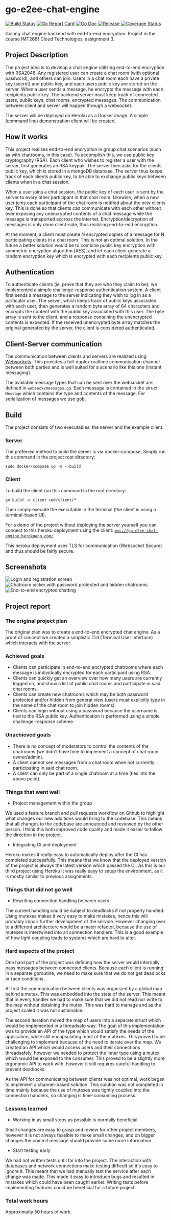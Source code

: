 # go-e2ee-chat-engine

[![Build Status](https://travis-ci.org/haakonleg/go-e2ee-chat-engine.svg?branch=master)](https://travis-ci.org/haakonleg/go-e2ee-chat-engine)
[![Go Report Card](https://goreportcard.com/badge/github.com/haakonleg/go-e2ee-chat-engine)](https://goreportcard.com/report/github.com/haakonleg/go-e2ee-chat-engine)
[![Go Doc](https://img.shields.io/badge/godoc-reference-blue.svg)](http://godoc.org/github.com/haakonleg/go-e2ee-chat-engine)
[![Release](https://img.shields.io/github/release/haakonleg/go-e2ee-chat-engine.svg)](https://github.com/haakonleg/go-e2ee-chat-engine/releases/latest)
[![Coverage Status](https://coveralls.io/repos/github/haakonleg/go-e2ee-chat-engine/badge.svg?branch=master)](https://coveralls.io/github/haakonleg/go-e2ee-chat-engine?branch=master)

Golang chat engine backend with end-to-end encryption.
Project in the course IMT2681 Cloud Technologies, assignment 3.

## Project Description

The project idea is to develop a chat engine utilizing end-to-end encryption with RSA2048. Any registered user can create a chat room (with optional password), and others can join. Users in a chat room each have a private key (secret) and public key, and each users public key are stored on the server. When a user sends a message, he encrypts the message with each recipients public key. The backend server must keep track of connected users, public keys, chat rooms, encrypted messages. The communication between client and server will happen through a websocket.

The server will be deployed on Heroku as a Docker image. A simple (command line) demonstration client will be created.

## How it works

This project realizes end-to-end encryption in group chat scenarios (such as with chatrooms, in this case). To accomplish this, we use public key cryptography (RSA). Each client who wishes to register a user with the server, first generates an RSA keypair. The server then asks for the clients public key, which is stored in a mongoDB database. The server thus keeps track of each clients public key, to be able to exchange public keys between clients when in a chat session.

When a user joins a chat session, the public key of each user is sent by the server to every other participant in that chat room. Likewise, when a new user joins each participant of the chat room is notified about the new clients key. This is done so that clients can communicate with each other without ever exposing any unencrypted contents of a chat message while the message is transported accross the internet. Encryption/decryption of messages is only done client-side, thus realizing end-to-end encryption.

At the moment, a client must create N encrypted copies of a message for N participating clients in a chat room. This is not an optimal solution. In the future a better solution would be to combine public key encryption with symmetric encryption algorithm (AES), and let each client generate a random encryption key which is encrypted with each recipients public key.

## Authentication

To authenticate clients (ie. prove that they are who they claim to be), we implemented a simple challenge-response authentication system. A client first sends a message to the server indicating they wish to log in as a particular user. The server, which keeps track of public keys associated with each user, then generates a random byte array of 64 characters and encrypts the content with the public key associated with this user. The byte array is sent to the client, and a response containing the unencrypted contents is expected. If the received unencrypted byte array matches the original generated by the server, the client is considered authenticated.

## Client-Server communication

The communication between clients and servers are realized using [Websockets](https://en.wikipedia.org/wiki/WebSocket). This provides a full-duplex realtime communication channel between both parties and is well suited for a scenario like this one (instant messaging).

The available message types that can be sent over the websocket are defined in `websock/messages.go`. Each message is contained in the struct `Message` which contains the type and contents of the message. For serialization of messages we use [gob](https://golang.org/pkg/encoding/gob/).

## Build

The project consists of two executables: the server and the example client.

### Server

The preferred method to build the server is via docker-compose. Simply run this command in the project root directory:
```
sudo docker-compose up -d --build
```

### Client

To build the client run this command in the root directory:
```
go build -o client cmd/client/*
```
Then simply execute the executable in the terminal (the client is using a terminal-based UI).

For a demo of the project without deploying the server yourself you can connect to this heroku deployment using the client:
[`wss://go-e2ee-chat-engine.herokuapp.com/`]().

This heroku deployment uses TLS for communication (Websocket Secure) and thus should be fairly secure.

## Screenshots

![Login and registration screen](assets/login.jpg)
![Chatroom picker with password protected and hidden chatrooms](assets/lobby.jpg)
![End-to-end encrypted chatting](assets/chat.jpg)

## Project report

### The original project plan

The original plan was to create a end-to-end encrypted chat engine. As a proof of concept we created a simplistic TUI (Terminal User Interface) which interacts with the server.

### Achieved goals

- Clients can participate in end-to-end encrypted chatrooms where each message is individually encrypted for each participant using RSA.
- Clients can quickly get an overview over how many users are currently logged on, and show a list of public chat rooms and participate in said chat rooms.
- Clients can create new chatrooms which may be both password protected and/or hidden from general view (users must explicitly type in the name of the chat room to join hidden rooms).
- Clients can login without using a password because the username is tied to the RSA public key. Authentication is performed using a simple challenge-response scheme.

### Unachieved goals

- There is no concept of moderators to control the contents of the chatrooms (we didn't have time to implement a concept of chat room owner/admin).
- A client cannot see messages from a chat room when not currently participating in said chat room.
- A client can only be part of a single chatroom at a time (ties into the above point).

### Things that went well

- Project management within the group

We used a feature branch and pull requests workflow on Github to highlight what changes our new additions would bring to the codebase. This means that all changes to the codebase are announced and reviewed by the other person. I think this both improved code quality and made it easier to follow the direction in the project.

- Integrating CI and deployment

Heroku makes it really easy to automatically deploy after the CI has completed successfully. This means that we know that the deployed version of the project is always the latest version which passed the CI. As this is our third project using Heroku it was really easy to setup the environment, as it is mostly similar to previous assignments.

### Things that did not go well

- Rewriting connection handling between users

The current handling could be subject to deadlocks if not properly handled. Using mutexes makes it very easy to make mistakes, hence this will probably impair further development of the service. However changing over to a different architecture would be a major refactor, because the use of mutexes is intertwined into all connection handlers. This is a good example of how tight coupling leads to systems which are hard to alter.

### Hard aspects of the project

One hard part of the project was defining how the server would internally pass messages between connected clients. Because each client is running in a separate goroutine, we need to make sure that we do not get deadlocks or race conditions.

At first the communication between clients was organized by a global map behind a mutex. This was embedded into the state of the server. This meant that in every handler we had to make sure that we did not read nor write to the map without obtaining the mutex. This was hard to manage and as the project scaled it was not sustainable.

The second iteration moved the map of users into a separate struct which would be implemented in a threadsafe way. The goal of this implementation was to provide an API of the type which would satisfy the needs of the application, while still encapsulating most of the mutexes. This proved to be challenging to implement because of the need to iterate over the map. We created an API which would access users and their connections threadsafely, however we needed to protect the inner type using a mutex which would be exposed to the consumer. This proved to be a slightly more ergonomic API to work with, however it still requires careful handling to prevent deadlocks.

As the API for communicating between clients was not optimal, work began to implement a channel-based solution. This solution was not completed in time mainly because the use of mutexes was tightly coupled into the connection handlers, so changing is time-consuming process.

### Lessons learned

- Working in as small steps as possible is normally beneficial

Small changes are easy to grasp and review for other project members, however it is not always feasible to make small changes, and on bigger changes the commit message should provide some more information.

- Start testing early

We had not written tests until far into the project. The interaction with databases and network connections make testing difficult so it's easy to ignore it. This meant that we had manually test the service after each change was made. This made it easy to introduce bugs and resulted in mistakes which could have been caught earlier. Writing tests before implementing features could be beneficial for a future project.

### Total work hours

Approximatly 50 hours of work.
